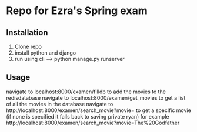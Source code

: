 # Repo for Ezra's Spring exam


## Installation

1. Clone repo
2. install python and django
3. run using cli --> python manage.py runserver

## Usage 

navigate to localhost:8000/examen/filldb to add the movies to the redisdatabase
navigate to localhost:8000/examen/get_movies to get a list of all the movies in the database
navigate to http://localhost:8000/examen/search_movie?movie= to get a specific movie (if none is specified it falls back to saving private ryan)
for example http://localhost:8000/examen/search_movie?movie=The%20Godfather
